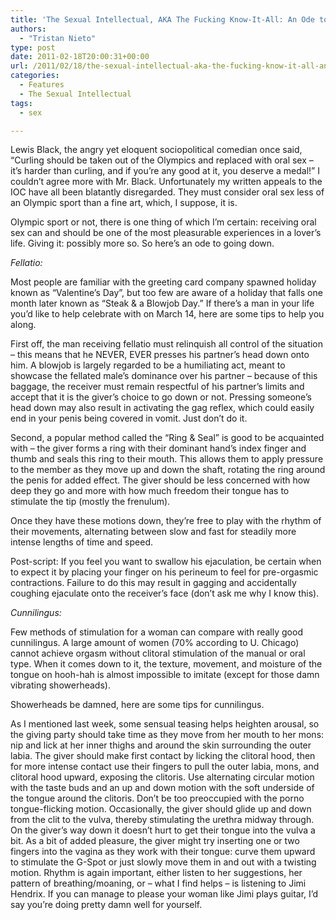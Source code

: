 ```yaml
---
title: 'The Sexual Intellectual, AKA The Fucking Know-It-All: An Ode to Going Down'
authors: 
  - "Tristan Nieto"
type: post
date: 2011-02-18T20:00:31+00:00
url: /2011/02/18/the-sexual-intellectual-aka-the-fucking-know-it-all-an-ode-to-going-down/
categories:
  - Features
  - The Sexual Intellectual
tags:
  - sex

---
```

Lewis Black, the angry yet eloquent sociopolitical comedian once said, “Curling should be taken out of the Olympics and replaced with oral sex – it’s harder than curling, and if you’re any good at it, you deserve a medal!” I couldn’t agree more with Mr. Black. Unfortunately my written appeals to the IOC have all been blatantly disregarded. They must consider oral sex less of an Olympic sport than a fine art, which, I suppose, it is.

Olympic sport or not, there is one thing of which I’m certain: receiving oral sex can and should be one of the most pleasurable experiences in a lover’s life. Giving it: possibly more so. So here’s an ode to going down.

_Fellatio:_

Most people are familiar with the greeting card company spawned holiday known as “Valentine’s Day”, but too few are aware of a holiday that falls one month later known as “Steak & a Blowjob Day.” If there’s a man in your life you’d like to help celebrate with on March 14, here are some tips to help you along.

First off, the man receiving fellatio must relinquish all control of the situation – this means that he NEVER, EVER presses his partner’s head down onto him. A blowjob is largely regarded to be a humiliating act, meant to showcase the fellated male’s dominance over his partner – because of this baggage, the receiver must remain respectful of his partner’s limits and accept that it is the giver’s choice to go down or not. Pressing someone’s head down may also result in activating the gag reflex, which could easily end in your penis being covered in vomit. Just don’t do it.

Second, a popular method called the “Ring & Seal” is good to be acquainted with – the giver forms a ring with their dominant hand’s index finger and thumb and seals this ring to their mouth. This allows them to apply pressure to the member as they move up and down the shaft, rotating the ring around the penis for added effect. The giver should be less concerned with how deep they go and more with how much freedom their tongue has to stimulate the tip (mostly the frenulum).

Once they have these motions down, they’re free to play with the rhythm of their movements, alternating between slow and fast for steadily more intense lengths of time and speed.

Post-script: If you feel you want to swallow his ejaculation, be certain when to expect it by placing your finger on his perineum to feel for pre-orgasmic contractions. Failure to do this may result in gagging and accidentally coughing ejaculate onto the receiver’s face (don’t ask me why I know this).

_Cunnilingus:_

Few methods of stimulation for a woman can compare with really good cunnilingus. A large amount of women (70% according to U. Chicago) cannot achieve orgasm without clitoral stimulation of the manual or oral type. When it comes down to it, the texture, movement, and moisture of the tongue on hooh-hah is almost impossible to imitate (except for those damn vibrating showerheads).

Showerheads be damned, here are some tips for cunnilingus.

As I mentioned last week, some sensual teasing helps heighten arousal, so the giving party should take time as they move from her mouth to her mons: nip and lick at her inner thighs and around the skin surrounding the outer labia. The giver should make first contact by licking the clitoral hood, then for more intense contact use their fingers to pull the outer labia, mons, and clitoral hood upward, exposing the clitoris. Use alternating circular motion with the taste buds and an up and down motion with the soft underside of the tongue around the clitoris. Don’t be too preoccupied with the porno tongue-flicking motion. Occasionally, the giver should glide up and down from the clit to the vulva, thereby stimulating the urethra midway through. On the giver’s way down it doesn’t hurt to get their tongue into the vulva a bit. As a bit of added pleasure, the giver might try inserting one or two fingers into the vagina as they work with their tongue: curve them upward to stimulate the G-Spot or just slowly move them in and out with a twisting motion. Rhythm is again important, either listen to her suggestions, her pattern of breathing/moaning, or – what I find helps – is listening to Jimi Hendrix. If you can manage to please your woman like Jimi plays guitar, I’d say you’re doing pretty damn well for yourself.